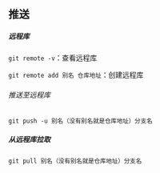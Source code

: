 ## 推送

##### 远程库

`git remote -v`：查看远程库

`git remote add 别名 仓库地址`：创建远程库

###### 推送至远程库

`git push -u 别名（没有别名就是仓库地址）分支名`



##### 从远程库拉取

`git pull 别名（没有别名就是仓库地址）分支名`